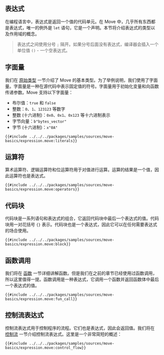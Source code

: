 ## 表达式

在编程语言中，表达式是返回一个值的代码单元。在 Move 中，几乎所有东西都是表达式，唯一的例外是 `let` 语句，它是一个声明。本节将介绍表达式的类型以及作用域的概念。

> 表达式之间使用分号 `;` 隔开。如果分号后面没有表达式，编译器会插入一个单位值 `()` - 一个空表达式。

## 字面量

我们在 [原始类型](./primitive-types.md) 一节介绍了 Move 的基本类型。为了举例说明，我们使用了字面量。字面量是一种在源代码中表示固定值的符号。字面量用于初始化变量和向函数传递参数。Move 支持以下字面量：

- 布尔值：`true` 和 `false`
- 整数：`0`、`1`、`123123` 等数字
- 整数 (十六进制)：`0x0`、`0x1`、`0x123` 等十六进制表示
- 字节向量：`b"bytes_vector"`
- 字节 (十六进制)：`x"0A"`

```move
{{#include ../../../packages/samples/sources/move-basics/expression.move:literals}}
```

## 运算符

算术运算符、逻辑运算符和位运算符用于对值进行运算。运算的结果是一个值，因此运算符也是表达式。

```move
{{#include ../../../packages/samples/sources/move-basics/expression.move:operators}}
```

## 代码块

代码块是一系列语句和表达式的组合，它返回代码块中最后一个表达式的值。代码块用一对花括号 `{}` 表示。代码块也是一个表达式，因此它可以在任何需要表达式的场合使用。

```move
{{#include ../../../packages/samples/sources/move-basics/expression.move:block}}
```

## 函数调用

我们将在 [函数](./functions.md) 一节详细讲解函数。但是我们在之前的章节已经使用过函数调用，所以这里值得一提。函数调用是一种表达式，它调用一个函数并返回函数体中最后一个表达式的值。

```move
{{#include ../../../packages/samples/sources/move-basics/expression.move:fun_call}}
```

## 控制流表达式

控制流表达式用于控制程序的流程。它们也是表达式，因此会返回值。我们将在 [控制流](./control-flow.md) 一节介绍控制流表达式。这里是一个非常简短的概述：

```move
{{#include ../../../packages/samples/sources/move-basics/expression.move:control_flow}}
```